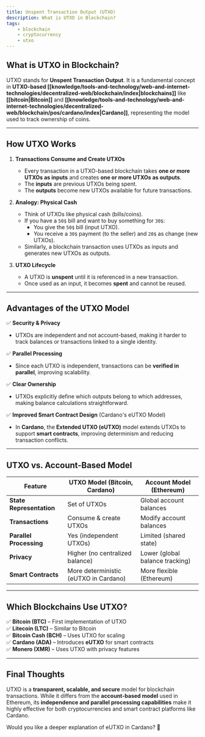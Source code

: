 ```yaml
---
title: Unspent Transaction Output (UTXO)
description: What is UTXO in Blockchain?
tags:
    - blockchain
    - cryptocurrency
    - utxo
---
```


## **What is UTXO in Blockchain?**

UTXO stands for **Unspent Transaction Output**. It is a fundamental concept in **UTXO-based [[knowledge/tools-and-technology/web-and-internet-technologies/decentralized-web/blockchain/index|blockchains]]** like **[[bitcoin|Bitcoin]]** and **[[knowledge/tools-and-technology/web-and-internet-technologies/decentralized-web/blockchain/pos/cardano/index|Cardano]]**, representing the model used to track ownership of coins.

---

## **How UTXO Works**

1. **Transactions Consume and Create UTXOs**
   - Every transaction in a UTXO-based blockchain takes **one or more UTXOs as inputs** and creates **one or more UTXOs as outputs**.
   - The **inputs** are previous UTXOs being spent.
   - The **outputs** become new UTXOs available for future transactions.

2. **Analogy: Physical Cash**
   - Think of UTXOs like physical cash (bills/coins).
   - If you have a `50$` bill and want to buy something for `30$`:
     - You give the `50$` bill (input UTXO).
     - You receive a `30$` payment (to the seller) and `20$` as change (new UTXOs).
   - Similarly, a blockchain transaction uses UTXOs as inputs and generates new UTXOs as outputs.

3. **UTXO Lifecycle**
   - A UTXO is **unspent** until it is referenced in a new transaction.
   - Once used as an input, it becomes **spent** and cannot be reused.

---

## **Advantages of the UTXO Model**

✅ **Security & Privacy**  

- UTXOs are independent and not account-based, making it harder to track balances or transactions linked to a single identity.

✅ **Parallel Processing**  

- Since each UTXO is independent, transactions can be **verified in parallel**, improving scalability.

✅ **Clear Ownership**  

- UTXOs explicitly define which outputs belong to which addresses, making balance calculations straightforward.

✅ **Improved Smart Contract Design** (Cardano's eUTXO Model)  

- In **Cardano**, the **Extended UTXO (eUTXO)** model extends UTXOs to support **smart contracts**, improving determinism and reducing transaction conflicts.

---

## **UTXO vs. Account-Based Model**

| Feature | **UTXO Model** (Bitcoin, Cardano) | **Account Model** (Ethereum) |
|---------|----------------------------------|-----------------------------|
| **State Representation** | Set of UTXOs | Global account balances |
| **Transactions** | Consume & create UTXOs | Modify account balances |
| **Parallel Processing** | Yes (independent UTXOs) | Limited (shared state) |
| **Privacy** | Higher (no centralized balance) | Lower (global balance tracking) |
| **Smart Contracts** | More deterministic (eUTXO in Cardano) | More flexible (Ethereum) |

---

## **Which Blockchains Use UTXO?**

✅ **Bitcoin (BTC)** – First implementation of UTXO  
✅ **Litecoin (LTC)** – Similar to Bitcoin  
✅ **Bitcoin Cash (BCH)** – Uses UTXO for scaling  
✅ **Cardano (ADA)** – Introduces **eUTXO** for smart contracts  
✅ **Monero (XMR)** – Uses UTXO with privacy features  

---

## **Final Thoughts**

UTXO is a **transparent, scalable, and secure** model for blockchain transactions. While it differs from the **account-based model** used in Ethereum, its **independence and parallel processing capabilities** make it highly effective for both cryptocurrencies and smart contract platforms like Cardano.

Would you like a deeper explanation of eUTXO in Cardano? 🚀

